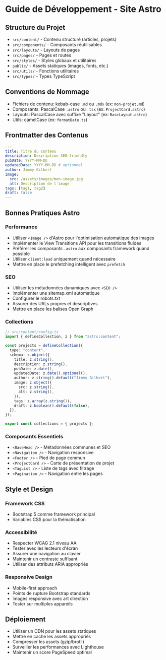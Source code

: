 # Guide de Développement - Site Astro

## Structure du Projet

- `src/content/` - Contenu structuré (articles, projets)
- `src/components/` - Composants réutilisables
- `src/layouts/` - Layouts de pages
- `src/pages/` - Pages et routes
- `src/styles/` - Styles globaux et utilitaires
- `public/` - Assets statiques (images, fonts, etc.)
- `src/utils/` - Fonctions utilitaires
- `src/types/` - Types TypeScript

## Conventions de Nommage
- Fichiers de contenu: kebab-case `.md` ou `.mdx` (ex: `mon-projet.md`)
- Composants: PascalCase `.astro` ou `.tsx` (ex: `ProjectCard.astro`)
- Layouts: PascalCase avec suffixe "Layout" (ex: `BaseLayout.astro`)
- Utils: camelCase (ex: `formatDate.ts`)

## Frontmatter des Contenus
```yaml
---
title: Titre du contenu
description: Description SEO-friendly
pubDate: YYYY-MM-DD
updatedDate: YYYY-MM-DD # optionnel
author: Jimmy Gilbert
image:
  src: /assets/images/mon-image.jpg
  alt: Description de l'image
tags: [tag1, tag2]
draft: false
---
```

## Bonnes Pratiques Astro

### Performance

- Utiliser `<Image />` d'Astro pour l'optimisation automatique des images
- Implémenter le View Transitions API pour les transitions fluides
- Préférer les composants `.astro` aux composants framework quand possible
- Utiliser `client:load` uniquement quand nécessaire
- Mettre en place le prefetching intelligent avec `prefetch`

### SEO

- Utiliser les métadonnées dynamiques avec `<SEO />`
- Implémenter une sitemap.xml automatique
- Configurer le robots.txt
- Assurer des URLs propres et descriptives
- Mettre en place les balises Open Graph

### Collections

```typescript
// src/content/config.ts
import { defineCollection, z } from "astro:content";

const projects = defineCollection({
  type: "content",
  schema: z.object({
    title: z.string(),
    description: z.string(),
    pubDate: z.date(),
    updatedDate: z.date().optional(),
    author: z.string().default("Jimmy Gilbert"),
    image: z.object({
      src: z.string(),
      alt: z.string(),
    }),
    tags: z.array(z.string()),
    draft: z.boolean().default(false),
  }),
});

export const collections = { projects };
```

### Composants Essentiels

- `<BaseHead />` - Métadonnées communes et SEO
- `<Navigation />` - Navigation responsive
- `<Footer />` - Pied de page commun
- `<ProjectCard />` - Carte de présentation de projet
- `<TagList />` - Liste de tags avec filtrage
- `<Pagination />` - Navigation entre les pages

## Style et Design

### Framework CSS

- Bootstrap 5 comme framework principal
- Variables CSS pour la thématisation

### Accessibilité

- Respecter WCAG 2.1 niveau AA
- Tester avec les lecteurs d'écran
- Assurer une navigation au clavier
- Maintenir un contraste suffisant
- Utiliser des attributs ARIA appropriés

### Responsive Design

- Mobile-first approach
- Points de rupture Bootstrap standards
- Images responsive avec art direction
- Tester sur multiples appareils

## Déploiement

- Utiliser un CDN pour les assets statiques
- Mettre en cache les assets appropriés
- Compresser les assets (gzip/brotli)
- Surveiller les performances avec Lighthouse
- Maintenir un score PageSpeed optimal
